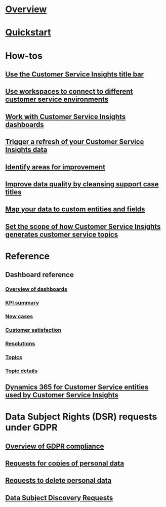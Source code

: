 # [Overview](overview.md)

# [Quickstart](quickstart.md)

# How-tos

## [Use the Customer Service Insights title bar](title-bar.md)

## [Use workspaces to connect to different customer service environments](use-workspaces.md)

## [Work with Customer Service Insights dashboards](use-dashboard-sample-data.md)

## [Trigger a refresh of your Customer Service Insights data](trigger-refresh.md)

## [Identify areas for improvement](improve-system.md)

## [Improve data quality by cleansing support case titles](settings.md)

## [Map your data to custom entities and fields](map-data.md)

## [Set the scope of how Customer Service Insights generates customer service topics](granularity.md)

# Reference

## Dashboard reference

### [Overview of dashboards](dashboard-overview.md)

### [KPI summary](dashboard-kpi-summary.md)

### [New cases](dashboard-incoming-cases.md)

### [Customer satisfaction](dashboard-CSAT.md)

### [Resolutions](dashboard-case-resolutions.md)

### [Topics](dashboard-topics.md)

### [Topic details](dashboard-topic-details.md)

## [Dynamics 365 for Customer Service entities used by Customer Service Insights](customer-service-entities.md)

# Data Subject Rights (DSR) requests under GDPR

## [Overview of GDPR compliance](gdpr-summary.md)

## [Requests for copies of personal data](gdpr-export.md)

## [Requests to delete personal data](gdpr-delete.md)

## [Data Subject Discovery Requests](gdpr-discovery.md)
